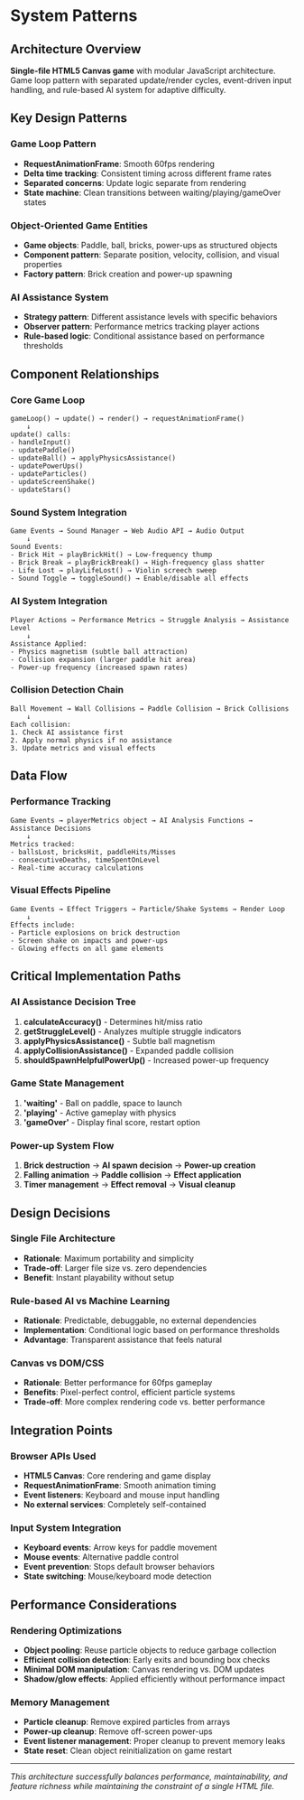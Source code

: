 # System Patterns

## Architecture Overview
**Single-file HTML5 Canvas game** with modular JavaScript architecture. Game loop pattern with separated update/render cycles, event-driven input handling, and rule-based AI system for adaptive difficulty.

## Key Design Patterns

### Game Loop Pattern
- **RequestAnimationFrame**: Smooth 60fps rendering
- **Delta time tracking**: Consistent timing across different frame rates
- **Separated concerns**: Update logic separate from rendering
- **State machine**: Clean transitions between waiting/playing/gameOver states

### Object-Oriented Game Entities
- **Game objects**: Paddle, ball, bricks, power-ups as structured objects
- **Component pattern**: Separate position, velocity, collision, and visual properties
- **Factory pattern**: Brick creation and power-up spawning

### AI Assistance System
- **Strategy pattern**: Different assistance levels with specific behaviors
- **Observer pattern**: Performance metrics tracking player actions
- **Rule-based logic**: Conditional assistance based on performance thresholds

## Component Relationships

### Core Game Loop
```
gameLoop() → update() → render() → requestAnimationFrame()
    ↓
update() calls:
- handleInput()
- updatePaddle()
- updateBall() → applyPhysicsAssistance()
- updatePowerUps()
- updateParticles()
- updateScreenShake()
- updateStars()
```

### Sound System Integration
```
Game Events → Sound Manager → Web Audio API → Audio Output
    ↓
Sound Events:
- Brick Hit → playBrickHit() → Low-frequency thump
- Brick Break → playBrickBreak() → High-frequency glass shatter
- Life Lost → playLifeLost() → Violin screech sweep
- Sound Toggle → toggleSound() → Enable/disable all effects
```

### AI System Integration
```
Player Actions → Performance Metrics → Struggle Analysis → Assistance Level
    ↓
Assistance Applied:
- Physics magnetism (subtle ball attraction)
- Collision expansion (larger paddle hit area)
- Power-up frequency (increased spawn rates)
```

### Collision Detection Chain
```
Ball Movement → Wall Collisions → Paddle Collision → Brick Collisions
    ↓
Each collision:
1. Check AI assistance first
2. Apply normal physics if no assistance
3. Update metrics and visual effects
```

## Data Flow

### Performance Tracking
```
Game Events → playerMetrics object → AI Analysis Functions → Assistance Decisions
    ↓
Metrics tracked:
- ballsLost, bricksHit, paddleHits/Misses
- consecutiveDeaths, timeSpentOnLevel
- Real-time accuracy calculations
```

### Visual Effects Pipeline
```
Game Events → Effect Triggers → Particle/Shake Systems → Render Loop
    ↓
Effects include:
- Particle explosions on brick destruction
- Screen shake on impacts and power-ups
- Glowing effects on all game elements
```

## Critical Implementation Paths

### AI Assistance Decision Tree
1. **calculateAccuracy()** - Determines hit/miss ratio
2. **getStruggleLevel()** - Analyzes multiple struggle indicators
3. **applyPhysicsAssistance()** - Subtle ball magnetism
4. **applyCollisionAssistance()** - Expanded paddle collision
5. **shouldSpawnHelpfulPowerUp()** - Increased power-up frequency

### Game State Management
1. **'waiting'** - Ball on paddle, space to launch
2. **'playing'** - Active gameplay with physics
3. **'gameOver'** - Display final score, restart option

### Power-up System Flow
1. **Brick destruction** → **AI spawn decision** → **Power-up creation**
2. **Falling animation** → **Paddle collision** → **Effect application**
3. **Timer management** → **Effect removal** → **Visual cleanup**

## Design Decisions

### Single File Architecture
- **Rationale**: Maximum portability and simplicity
- **Trade-off**: Larger file size vs. zero dependencies
- **Benefit**: Instant playability without setup

### Rule-based AI vs Machine Learning
- **Rationale**: Predictable, debuggable, no external dependencies
- **Implementation**: Conditional logic based on performance thresholds
- **Advantage**: Transparent assistance that feels natural

### Canvas vs DOM/CSS
- **Rationale**: Better performance for 60fps gameplay
- **Benefits**: Pixel-perfect control, efficient particle systems
- **Trade-off**: More complex rendering code vs. better performance

## Integration Points

### Browser APIs Used
- **HTML5 Canvas**: Core rendering and game display
- **RequestAnimationFrame**: Smooth animation timing
- **Event listeners**: Keyboard and mouse input handling
- **No external services**: Completely self-contained

### Input System Integration
- **Keyboard events**: Arrow keys for paddle movement
- **Mouse events**: Alternative paddle control
- **Event prevention**: Stops default browser behaviors
- **State switching**: Mouse/keyboard mode detection

## Performance Considerations

### Rendering Optimizations
- **Object pooling**: Reuse particle objects to reduce garbage collection
- **Efficient collision detection**: Early exits and bounding box checks
- **Minimal DOM manipulation**: Canvas rendering vs. DOM updates
- **Shadow/glow effects**: Applied efficiently without performance impact

### Memory Management
- **Particle cleanup**: Remove expired particles from arrays
- **Power-up cleanup**: Remove off-screen power-ups
- **Event listener management**: Proper cleanup to prevent memory leaks
- **State reset**: Clean object reinitialization on game restart

---
*This architecture successfully balances performance, maintainability, and feature richness while maintaining the constraint of a single HTML file.*
